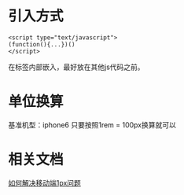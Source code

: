 # 引入方式

    <script type="text/javascript">
    (function(){...})()
    </script>

在<head>标签内部嵌入，最好放在其他js代码之前。

# 单位换算

基准机型：iphone6
只要按照1rem = 100px换算就可以

# 相关文档

[如何解决移动端1px问题](https://github.com/freedomcly/1px/issues/1)